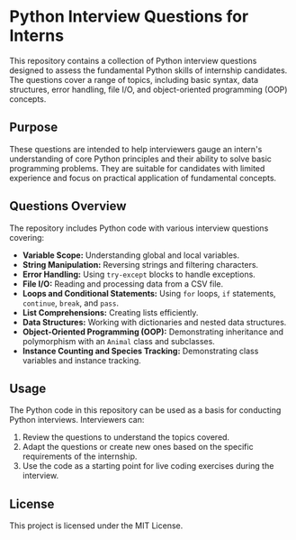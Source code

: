 # Python Interview Questions for Interns

This repository contains a collection of Python interview questions designed to assess the fundamental Python skills of internship candidates. The questions cover a range of topics, including basic syntax, data structures, error handling, file I/O, and object-oriented programming (OOP) concepts.

## Purpose

These questions are intended to help interviewers gauge an intern's understanding of core Python principles and their ability to solve basic programming problems. They are suitable for candidates with limited experience and focus on practical application of fundamental concepts.

## Questions Overview

The repository includes Python code with various interview questions covering:

* **Variable Scope:** Understanding global and local variables.
* **String Manipulation:** Reversing strings and filtering characters.
* **Error Handling:** Using `try-except` blocks to handle exceptions.
* **File I/O:** Reading and processing data from a CSV file.
* **Loops and Conditional Statements:** Using `for` loops, `if` statements, `continue`, `break`, and `pass`.
* **List Comprehensions:** Creating lists efficiently.
* **Data Structures:** Working with dictionaries and nested data structures.
* **Object-Oriented Programming (OOP):** Demonstrating inheritance and polymorphism with an `Animal` class and subclasses.
* **Instance Counting and Species Tracking:** Demonstrating class variables and instance tracking.

## Usage

The Python code in this repository can be used as a basis for conducting Python interviews. Interviewers can:

1.  Review the questions to understand the topics covered.
2.  Adapt the questions or create new ones based on the specific requirements of the internship.
3.  Use the code as a starting point for live coding exercises during the interview.

## License

This project is licensed under the MIT License.
